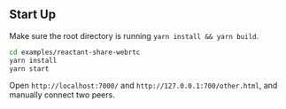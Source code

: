 ## Start Up

Make sure the root directory is running `yarn install && yarn build`.

```bash
cd examples/reactant-share-webrtc
yarn install
yarn start
```

Open `http://localhost:7000/` and `http://127.0.0.1:700/other.html`, and manually connect two peers.
